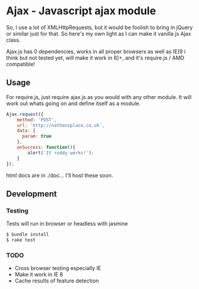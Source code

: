 # Ajax - Javascript ajax module

So, I use a lot of XMLHttpRequests, but it would be foolish to bring in jQuery
or similar just for that. So here's my own light as I can make it vanilla js Ajax class.

Ajax.js has 0 dependencies, works in all proper browsers as well as IE[9 i think
but not tested yet, will make it work in 8]+, and it's require.js /  AMD compatible!

## Usage

For require.js, just require ajax.js as you would with any other module. It will
work out whats going on and define itself as a module.

```javascript
Ajax.request({
    method: 'POST',
    url: 'http://nathansplace.co.uk',
    data: {
      param: true
    },
    onSuccess: function(){
        alert('It ruddy works!');
    }
});
```

html docs are in ./doc... I'll host these soon.

## Development

### Testing

Tests will run in browser or headless with jasmine

```zsh
$ bundle install
$ rake test
```

### TODO

* Cross browser testing especially IE
* Make it work in IE 8
* Cache results of feature detection

